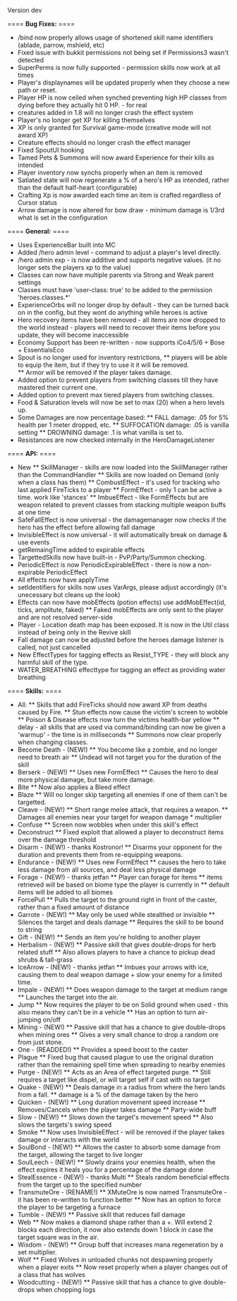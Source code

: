 Version dev

==== **Bug Fixes:** ====

* /bind now properly allows usage of shortened skill name identifiers (ablade, parrow, mshield, etc)
* Fixed issue with bukkit permissions not being set if Permissions3 wasn't detected
* SuperPerms is now fully supported - permission skills now work at all times
* Player's displaynames will be updated properly when they choose a new path or reset.
* Player HP is now ceiled when synched preventing high HP classes from dying before they actually hit 0 HP. - for real
* creatures added in 1.8 will no longer crash the effect system
* Player's no longer get XP for killing themselves
* XP is only granted for Survival game-mode (creative mode will not award XP)
* Creature effects should no longer crash the effect manager
* Fixed SpoutUI hooking
* Tamed Pets & Summons will now award Experience for their kills as intended
* Player inventory now synchs properly when an item is removed
* Satiated state will now regenerate a % of a hero's HP as intended, rather than the default half-heart (configurable)
* Crafting Xp is now awarded each time an item is crafted regardless of Cursor status
* Arrow damage is now altered for bow draw - minimum damage is 1/3rd what is set in the configuration

==== **General:** ====

* Uses ExperienceBar built into MC
* Added /hero admin level - command to adjust a player's level directly.
* /hero admin exp - is now additive and supports negative values. (it no longer sets the players xp to the value)
* Classes can now have multiple parents via Strong and Weak parent settings
* Classes must have 'user-class: true' to be added to the permission 'heroes.classes.*' 
* ExperienceOrbs will no longer drop by default - they can be turned back on in the config, but they wont do anything while heroes is active
* Hero recovery items have been removed - all items are now dropped to the world instead - players will need to recover their items before you update, they will become inaccessible
* Economy Support has been re-written - now supports iCo4/5/6 + Bose + EssentialsEco
* Spout is no longer used for inventory restrictions, 
** players will be able to equip the item, but if they try to use it it will be removed.  
** Armor will be removed if the player takes damage.
* Added option to prevent players from switching classes till they have mastered their current one.
* Added option to prevent max tiered players from switching classes.
* Food & Saturation levels will now be set to max (20) when a hero levels up.
* Some Damages are now percentage based:
** FALL damage: .05 for 5% health per 1 meter dropped, etc.
** SUFFOCATION damage: .05 is vanilla setting
** DROWNING damage: .1 is what vanilla is set to. 
* Resistances are now checked internally in the HeroDamageListener

==== **API:** ====

* New 
** SkillManager - skills are now loaded into the SkillManager rather than the CommandHandler
** Skills are now loaded on Demand (only when a class has them)
** CombustEffect - it's used for tracking who last applied FireTicks to a player
** FormEffect - only 1 can be active a time. work like 'stances'
** ImbueEffect - like FormEffects but are weapon related to prevent classes from stacking multiple weapon buffs at one time
* SafeFallEffect is now universal - the damagemanager now checks if the hero has the effect before allowing fall damage
* InvisibleEffect is now universal - it will automatically break on damage & use events
* getRemaingTime added to expirable effects
* TargettedSkills now have built-in - PvP/Party/Summon checking.
* PeriodicEffect is now PeriodicExpirableEffect - there is now a non-expirable PeriodicEffect
* All effects now have applyTime
* setIdentifiers for skills now uses VarArgs, please adjust accordingly (it's unecessary but cleans up the look)
* Effects can now have mobEffects (potion effects) use addMobEffect(id, ticks, amplitute, faked)
** Faked mobEffects are only sent to the player and are not resolved server-side
* Player - Location death map has been exposed.  It is now in the Util class instead of being only in the Revive skill
* Fall damage can now be adjusted before the heroes damage listener is called, not just cancelled
* New EffectTypes for tagging effects as Resist_TYPE - they will block any harmful skill of the type.
* WATER_BREATHING effecttype for tagging an effect as providing water breathing

==== **Skills:** ====

* All:
** Skills that add FireTicks should now award XP from deaths caused by Fire.
** Stun effects now cause the victim's screen to wobble
** Poison & Disease effects now turn the victims health-bar yellow
** delay - all skills that are used via command/binding can now be given a 'warmup' - the time is in milliseconds
** Summons now clear properly when changing classes.
* Become Death - (NEW!)
** You become like a zombie, and no longer need to breath air
** Undead will not target you for the duration of the skill
* Berserk - (NEW!)
** Uses new FormEffect
** Causes the hero to deal more physical damage, but take more damage.
* Bite
** Now also applies a Bleed effect
* Blaze
** Will no longer skip targeting all enemies if one of them can't be targetted.
* Cleave - (NEW!)
** Short range melee attack, that requires a weapon.
** Damages all enemies near your target for weapon damage * multiplier
* Confuse
** Screen now wobbles when under this skill's effect
* Deconstruct
** Fixed exploit that allowed a player to deconstruct items over the damage threshold
* Disarm - (NEW!) - thanks Kostronor!
** Disarms your opponent for the duration and prevents them from re-equipping weapons.
* Endurance - (NEW!)
** Uses new FormEffect
** causes the hero to take less damage from all sources, and deal less physical damage
* Forage - (NEW!) - thanks jetfan
** Player can forage for items
** items retrieved will be based on biome type the player is currently in
** default items will be added to all biomes
* ForcePull
** Pulls the target to the ground right in front of the caster, rather than a fixed amount of distance
* Garrote - (NEW!)
** May only be used while stealthed or invisible
** Silences the target and deals damage
** Requires the skill to be bound to string
* Gift - (NEW!)
** Sends an item you're holding to another player
* Herbalism - (NEW!)
** Passive skill that gives double-drops for herb related stuff
** Also allows players to have a chance to pickup dead shrubs & tall-grass
* IceArrow - (NEW!) - thanks jetfan
** Imbues your arrows with ice, causing them to deal weapon damage + slow your enemy for a limited time.
* Impale - (NEW!)
** Does weapon damage to the target at medium range
** Launches the target into the air.
* Jump
** Now requires the player to be on Solid ground when used - this also means they can't be in a vehicle
** Has an option to turn air-jumping on/off
* Mining - (NEW!)
** Passive skill that has a chance to give double-drops when mining ores
** Gives a very small chance to drop a random ore from just stone.
* One - (READDED!)
** Provides a speed boost to the caster
* Plague
** Fixed bug that caused plague to use the original duration rather than the remaining spell time when spreading to nearby enemies
* Purge - (NEW!)
** Acts as an Area of effect targeted purge.
** Still requires a target like dispel, or will target self if cast with no target
* Quake - (NEW!)
** Deals damage in a radius from where the hero lands from a fall.
** damage is a % of the damage taken by the hero
* Quicken - (NEW!)
** Long duration movement speed increase
** Removes/Cancels when the player takes damage
** Party-wide buff
* Slow - (NEW!)
** Slows down the target's movement speed
** Also slows the targets's swing speed
* Smoke
** Now uses InvisibleEffect - will be removed if the player takes damage or interacts with the world
* SoulBond - (NEW!)
** Allows the caster to absorb some damage from the target, allowing the target to live longer
* SoulLeech - (NEW!)
** Slowly drains your enemies health, when the effect expires it heals you for a percentage of the damage done
* StealEssence - (NEW!) - thanks Multi
** Steals random beneficial effects from the target up to the specified number
* TransmuteOre - (RENAME!)
** XMuteOre is now named TransmuteOre - it has been re-written to function better
** Now has an option to force the player to be targeting a furnace
* Tumble - (NEW!)
** Passive skill that reduces fall damage
* Web
** Now makes a diamond shape rather than a +. Will extend 2 blocks each direction, it now also extends down 1 block in case the target square was in the air.
* Wisdom - (NEW!)
** Group buff that increases mana regeneration by a set multiplier.
* Wolf
** Fixed Wolves in unloaded chunks not despawning properly when a player exits
** Now reset properly when a player changes out of a class that has wolves
* Woodcutting - (NEW!)
** Passive skill that has a chance to give double-drops when chopping logs
